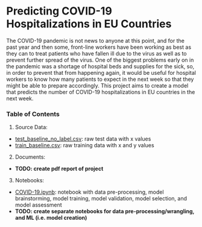 # Predicting COVID-19 Hospitalizations in EU Countries
The COVID-19 pandemic is not news to anyone at this point, and for the past year and then some, front-line workers have been working as best as they can to treat patients who have fallen ill due to the virus as well as to prevent further spread of the virus. One of the biggest problems early on in the pandemic was a shortage of hospital beds and supplies for the sick, so, in order to prevent that from happening again, it would be useful for hospital workers to know how many patients to expect in the next week so that they might be able to prepare accordingly. This project aims to create a model that predicts the number of COVID-19 hospitalizations in EU countries in the next week.

### Table of Contents

1. Source Data:
- [test_baseline_no_label.csv](data/test_baseline_no_label.csv): raw test data with x values
- [train_baseline.csv](data/train_baseline.csv): raw training data with x and y values
2. Documents:
- **TODO: create pdf report of project**
3. Notebooks:
- [COVID-19.ipynb](/COVID-19.ipynb): notebook with data pre-processing, model brainstorming, model training, model validation, model selection, and model assessment
- **TODO: create separate notebooks for data pre-processing/wrangling, and ML (i.e. model creation)**
